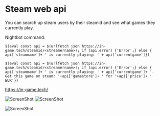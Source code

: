# Steam web api

You can search up steam users by their steamid and see what games they currently play.


Nightbot command: 

`$(eval const api = $(urlfetch json https://in-game.tech/steamid/<streamername>); if (api.error) {'Error';} else { api['steamname']+ ' is currently playing: ' + api['currentgame']})`


`$(eval const api = $(urlfetch json https://in-game.tech/steamid/<streamername>); if (api.error) {'Error';} else { api['steamname']+ ' is currently playing: ' + api['currentgame']+ '. Get this game on steam: '+api['gamestore']+ ' for '+api['price']+ ' EUR'})`
 
 https://in-game.tech/
  
![ScreenShot](https://i.imgur.com/WstFmXE.png)
![ScreenShot](https://i.imgur.com/xPlT9nl.png)

![ScreenShot](https://i.imgur.com/hfnpRAQ.png)


